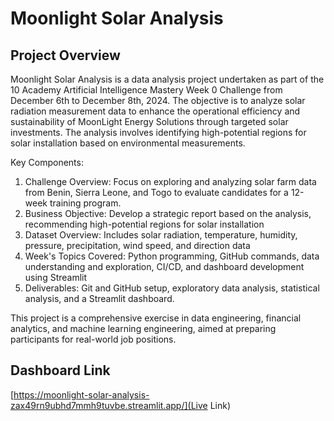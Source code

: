 # Moonlight Solar Analysis

## Project Overview

Moonlight Solar Analysis is a data analysis project undertaken as part of the 10 Academy Artificial Intelligence Mastery Week 0 Challenge from December 6th to December 8th, 2024. The objective is to analyze solar radiation measurement data to enhance the operational efficiency and sustainability of MoonLight Energy Solutions through targeted solar investments. The analysis involves identifying high-potential regions for solar installation based on environmental measurements.

Key Components:

1. Challenge Overview: Focus on exploring and analyzing solar farm data from Benin, Sierra Leone, and Togo to evaluate candidates for a 12-week training program.
2. Business Objective: Develop a strategic report based on the analysis, recommending high-potential regions for solar installation
3. Dataset Overview: Includes solar radiation, temperature, humidity, pressure, precipitation, wind speed, and direction data
4. Week's Topics Covered: Python programming, GitHub commands, data understanding and exploration, CI/CD, and dashboard development using Streamlit
5. Deliverables: Git and GitHub setup, exploratory data analysis, statistical analysis, and a Streamlit dashboard.

This project is a comprehensive exercise in data engineering, financial analytics, and machine learning engineering, aimed at preparing participants for real-world job positions.

## Dashboard Link

[https://moonlight-solar-analysis-zax49rn9ubhd7mmh9tuvbe.streamlit.app/](Live Link)
